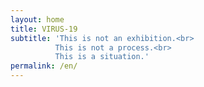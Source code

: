 ```yaml
---
layout: home
title: VIRUS-19
subtitle: 'This is not an exhibition.<br>
          This is not a process.<br>
          This is a situation.'
permalink: /en/
---
```

